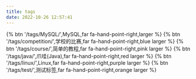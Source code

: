 ```yaml
---
title: tags
date: 2022-10-26 12:57:41
---
```

<div class="btn-center">
{% btn '/tags/MySQL/',MySQL,far fa-hand-point-right,larger %}
{% btn '/tags/competition/',学校的比赛,far fa-hand-point-right,blue larger %}
{% btn '/tags/course/',简单的教程,far fa-hand-point-right,pink larger %}
{% btn '/tags/java/',爪哇(Java),far fa-hand-point-right,red larger %}
{% btn '/tags/linux/',Linux,far fa-hand-point-right,purple larger %}
{% btn '/tags/test/',测试标签,far fa-hand-point-right,orange larger %}
</div>
